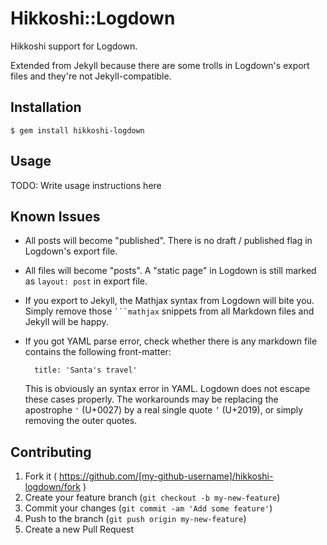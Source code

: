 # Hikkoshi::Logdown

Hikkoshi support for Logdown.

Extended from Jekyll because there are some trolls in Logdown's export files and they're not Jekyll-compatible.

## Installation

    $ gem install hikkoshi-logdown

## Usage

TODO: Write usage instructions here

## Known Issues

* All posts will become "published". There is no draft / published flag in Logdown's export file.
* All files will become "posts". A "static page" in Logdown is still marked as `layout: post` in export file.
* If you export to Jekyll, the Mathjax syntax from Logdown will bite you. Simply remove those <code>\`\`\`mathjax</code> snippets from all Markdown files and Jekyll will be happy.
* If you got YAML parse error, check whether there is any markdown file contains the following front-matter:

        title: 'Santa's travel'

  This is obviously an syntax error in YAML. Logdown does not escape these cases properly. The workarounds may be replacing the apostrophe `'` (U+0027) by a real single quote `’` (U+2019), or simply removing the outer quotes.

## Contributing

1. Fork it ( https://github.com/[my-github-username]/hikkoshi-logdown/fork )
2. Create your feature branch (`git checkout -b my-new-feature`)
3. Commit your changes (`git commit -am 'Add some feature'`)
4. Push to the branch (`git push origin my-new-feature`)
5. Create a new Pull Request
